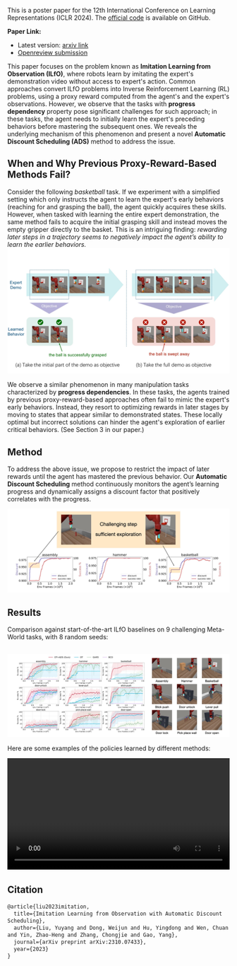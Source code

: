 This is a poster paper for the 12th International Conference on Learning Representations (ICLR 2024). The [official code](https://github.com/dwjshift/IL_ADS) is available on GitHub.

**Paper Link:**

- Latest version: [arxiv link](https://arxiv.org/abs/2310.07433)
- [Openreview submission](https://openreview.net/forum?id=pPJTQYOpNI)

This paper focuses on the problem known as **Imitation Learning from Observation (ILfO)**, where robots learn by imitating the expert's demonstration video without access to expert's action. Common approaches convert ILfO problems into Inverse Reinforcement Learning (RL) problems, using a proxy reward computed from the agent's and the expert's observations. However, we observe that the tasks with **progress dependency** property pose significant challenges for such approach; in these tasks, the agent needs to initially learn the expert's preceding behaviors before mastering the subsequent ones. We reveals the underlying mechanism of this phenomenon and present a novel **Automatic Discount Scheduling (ADS)** method to address the issue.

<!--
This paper focuses on the challenge known as **Imitation Learning from Observation (ILfO)**, where robots learn by imitating the expert without access to its action. A common ILfO approach is to use a proxy reward computed from the agent's and the expert's observations. We identify that tasks with **progress dependency** property pose significant challenges for such approach, because reward signals assigned to later steps hinder the learning of initial behaviors. To address this issue, we present an **Automatic Discount Scheduling (ADS)** mechanism that adaptively alters the discount factor during the training phase, prioritizing earlier rewards initially and gradually engaging later rewards only when the earlier behaviors have been mastered. 
-->








## When and Why Previous Proxy-Reward-Based Methods Fail?
Consider the following *basketball* task. If we experiment with a simplified setting which only instructs the agent to learn the expert's early behaviors (reaching for and grasping the ball), the agent quickly acquires these skills. However, when tasked with learning the entire expert demonstration, the same method fails to acquire the initial grasping skill and instead moves the empty gripper directly to the basket. This is an intriguing finding: *rewarding later steps in a trajectory seems to negatively impact the agent’s ability to learn the earlier behaviors.*
![motivation](index.assets/motivation.jpg)

We observe a similar phenomenon in many manipulation tasks characterized by **progress dependencies**. In these tasks, the agents trained by previous proxy-reward-based approaches often fail to mimic the expert's early behaviors. Instead, they resort to optimizing rewards in later stages by moving to states that appear similar to demonstrated states. These locally optimal but incorrect solutions can hinder the agent's exploration of earlier critical behaviors. (See Section 3 in our paper.)

<!--
Challenges on ILfO with proxy reward:  before earlier behaviors are learned, proxy rewards of later steps negatively impact the agent.

![ab](index.assets/ab.png)

> Can explore trajectories like (b), but fails to learn grasping. This is because [Value for lifting the ball (b)] << [Value for pushing it away (a)].
-->

## Method
To address the above issue, we propose to restrict the impact of later rewards until the agent has mastered the previous behavior. Our **Automatic Discount Scheduling** method continuously monitors the agent’s learning progress and dynamically assigns a discount factor that positively correlates with the progress.

<!--
For tasks with progress dependency, we restrict the impact of later rewards until the agent has mastered the previous behaviors by adaptively alters the discount factor.
-->
![adaptive](index.assets/adaptive.jpg)

## Results

Comparison against start-of-the-art ILfO baselines on 9 challenging Meta-World tasks, with 8 random seeds:

​	![performance](index.assets/result.jpg)


Here are some examples of the policies learned by different methods:

<video src="index.assets/example.mp4" controls autoplay loop width="100%"></video>

## Citation

```
@article{liu2023imitation,
  title={Imitation Learning from Observation with Automatic Discount Scheduling},
  author={Liu, Yuyang and Dong, Weijun and Hu, Yingdong and Wen, Chuan and Yin, Zhao-Heng and Zhang, Chongjie and Gao, Yang},
  journal={arXiv preprint arXiv:2310.07433},
  year={2023}
}
```

